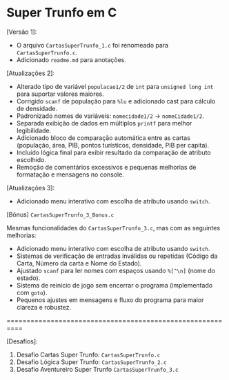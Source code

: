 # Super Trunfo em C

[Versão 1]:

- O arquivo `CartasSuperTrunfo_1.c` foi renomeado para `CartasSuperTrunfo.c`.
- Adicionado `readme.md` para anotações.


[Atualizações 2]:

- Alterado tipo de variável `populacao1/2` de `int` para `unsigned long int` para suportar valores maiores.
- Corrigido `scanf` de população para `%lu` e adicionado cast para cálculo de densidade.
- Padronizado nomes de variáveis: `nomecidade1/2` → `nomeCidade1/2`.
- Separada exibição de dados em múltiplos `printf` para melhor legibilidade.
- Adicionado bloco de comparação automática entre as cartas (população, área, PIB, pontos turísticos, densidade, PIB per capita).
- Incluído lógica final para exibir resultado da comparação de atributo escolhido.
- Remoção de comentários excessivos e pequenas melhorias de formatação e mensagens no console.


[Atualizações 3]:

- Adicionado menu interativo com escolha de atributo usando `switch`.

[Bônus] `CartasSuperTrunfo_3_Bonus.c`

Mesmas funcionalidades do `CartasSuperTrunfo_3.c`, mas com as seguintes melhorias:

- Adicionado menu interativo com escolha de atributo usando `switch`.
- Sistemas de verificação de entradas inválidas ou repetidas (Código da Carta, Número da carta e Nome do Estado).
- Ajustado `scanf` para ler nomes com espaços usando `%[^\n]` (nome do estado).
- Sistema de reinicio de jogo sem encerrar o programa (implementado com `goto`).
- Pequenos ajustes em mensagens e fluxo do programa para maior clareza e robustez.

==========================================================

[Desafios]:
1. Desafio Cartas Super Trunfo: `CartasSuperTrunfo.c`
2. Desafio Lógica Super Trunfo: `CartasSuperTrunfo_2.c`
3. Desafio Aventureiro Super Trunfo `CartasSuperTrunfo_3.c`


